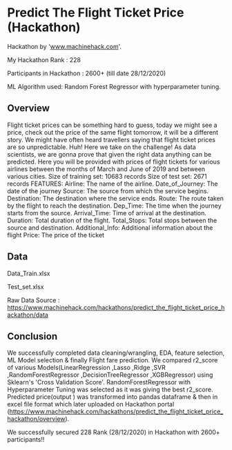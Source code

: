 # Predict The Flight Ticket Price (Hackathon)

Hackathon by 'www.machinehack.com'. 

My Hackathon Rank : 228 

Participants in Hackathon  : 2600+ (till date 28/12/2020)

ML Algorithm used: Random Forest Regressor with hyperparameter tuning.

## Overview
Flight ticket prices can be something hard to guess, today we might see a price, check out the price of the same flight tomorrow, it will be a different story. We might have often heard travellers saying that flight ticket prices are so unpredictable. Huh! Here we take on the challenge! As data scientists, we are gonna prove that given the right data anything can be predicted. Here you will be provided with prices of flight tickets for various airlines between the months of March and June of 2019 and between various cities. Size of training set: 10683 records Size of test set: 2671 records FEATURES: Airline: The name of the airline. Date_of_Journey: The date of the journey Source: The source from which the service begins. Destination: The destination where the service ends. Route: The route taken by the flight to reach the destination. Dep_Time: The time when the journey starts from the source. Arrival_Time: Time of arrival at the destination. Duration: Total duration of the flight. Total_Stops: Total stops between the source and destination. Additional_Info: Additional information about the flight Price: The price of the ticket

## Data

Data_Train.xlsx

Test_set.xlsx

Raw Data Source : https://www.machinehack.com/hackathons/predict_the_flight_ticket_price_hackathon/data

## Conclusion

We successfully completed data cleaning/wrangling, EDA, feature selection, ML Model selection & finally Flight fare prediction. We compared r2_score of various Models(LinearRegression ,Lasso ,Ridge ,SVR ,RandomForestRegressor ,DecisionTreeRegressor ,XGBRegressor) using Sklearn's 'Cross Validation Score'. RandomForestRegressor with Hyperparameter Tuning was selected as it was giving the best r2_score. Predicted price(output ) was transformed into pandas dataframe & then in excel file format which later uploaded on Hackathon portal (https://www.machinehack.com/hackathons/predict_the_flight_ticket_price_hackathon/overview).

We successfully secured 228 Rank (28/12/2020) in Hackathon with 2600+ participants!!
